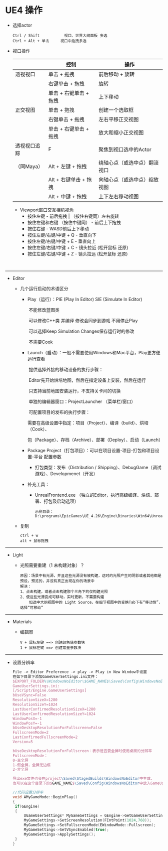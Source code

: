 # UE4 操作

* 选择actor

  ``` text
  Ctrl / Shift  		 视口、世界大纲面板 多选
  Ctrl + Alt + 单击     视口中拖拽多选
  ```

* 视口操作

  |              | 控制                   | 操作                         |
  | ------------ | ---------------------- | ---------------------------- |
  | 透视视口     | 单击 + 拖拽            | 前后移动 + 旋转              |
  |              | 右键单击 + 拖拽        | 旋转                         |
  |              | 单击 + 右键单击 + 拖拽 | 上下移动                     |
  | 正交视图     | 单击 + 拖拽            | 创建一个选取框               |
  |              | 右键单击 + 拖拽        | 左右平移正交视图             |
  |              | 单击 + 右键单击 + 拖拽 | 放大和缩小正交视图           |
  | 透视视口追踪 | F                      | 聚焦到视口选中的Actor        |
  | （同Maya）   | Alt + 左键 + 拖拽      | 绕轴心点（或选中点）翻滚视口 |
  |              | Alt + 右键单击 + 拖拽  | 向轴心点（或选中点）缩放视图 |
  |              | Alt + 中键 + 拖拽      | 上下左右移动视图             |
  
  * Viewport窗口交互相机视角
    * 按住左键 - 前后拖拽  | （按住右键同）左右旋转
    * 按住左键和右键 （按住中键同） - 前后上下拖拽
    * 按住右键 - WASD前后上下移动
    * 按住左键/右键/中键 + Q - 垂直向下
    * 按住左键/右键/中键 + E - 垂直向上
    * 按住左键/右键/中键 + C - 镜头拉近  (松开鼠标 还原)
    * 按住左键/右键/中键 + Z - 镜头拉远  (松开鼠标 还原)

​		






---



* Editor

  * 几个运行启动的术语区分

    * Play（运行）：PIE (Play In Editor)  SIE (Simulate In Editor)     

      ​							不能修改蓝图类

      ​							可以修改C++类 并编译 修改会同步到游戏 不用停止Play

      ​							可以选择Keep Simulation Changes保存运行时的修改

      ​							不需要Cook

      

    * Launch（启动）：一般不需要使用Windows和Mac平台，Play更方便运行查看

      ​								提供选择外接的移动设备的执行步骤：

      ​										Editor先开始烘培地图，然后在指定设备上安装，然后在运行

      ​										只支持当前地图安装运行，不支持关卡间的切换

      ​								单独的编辑器窗口：ProjectLauncher  （菜单栏/窗口）

      ​							    可配置项目的发布的执行步骤：

      ​										需要在高级设置中指定：项目（Project）、编译（build）、烘培（Cook）、

      ​																				   包（Package）、存档（Archive）、部署（Deploy）、启动（Launch）

      

    * Package Project（打包项目）：可以在项目设置-项目-打包和项目设置-平台 配置参数

      * 打包类型：发布（Distribution / Shipping）、DebugGame（调试游戏）、Developmenet（开发）

      

    * 补充工具：

      * UnrealFrontend.exe  （独立的Editor，执行高级编译、烘焙、部署、打包及启动选项）

        ``` text
        示例目录：D:\programs\EpicGames\UE_4.26\Engine\Binaries\Win64\UnrealFrontend.exe
        ```

        

  

  * 复制 

    ``` text
    ctrl + w
    alt + 鼠标拖拽
    ```

---



* Light

  * 光照需要重建（1 未构建对象）？

    ``` text
    原因：场景中有光源，并且这些光源没有被构建，这时的光照产生的阴影或者其他都是预设，预览的，并没有真正出现在你的场景中
    解决：
    1、点击构建，或者点击构建那个三角下的仅构建光照
    2、使这些光源变成可移动，实时更新，不需要构建
    	如选中大纲视图中的 Light Source，在细节视图中的变换Tab下有“移动性”，选择“可移动”
    ```

    

---



* Materials

  * 编辑器

    ``` text
    V + 鼠标左键 ==> 创建颜色值参数块
    1 + 鼠标左键 ==> 创建常量参数块
    ```


---



* 设置分辨率

  ``` tex
  File -> Editor Preference -> play -> Play in New Window中设置
  在如下目录下添加GameUserSettings.ini文件：
  $EXPORT_FOLDER%\WindowsNoEditor\$GAME_NAME$\Saved\Config\WindowsNoEditor
  GameUserSettings.ini:
  [/Script/Engine.GameUserSettings]
  bUseVSync=False
  ResolutionSizeX=1280
  ResolutionSizeY=1024
  LastUserConfirmedResolutionSizeX=1280
  LastUserConfirmedResolutionSizeY=1024
  WindowPosX=-1
  WindowPosY=-1
  bUseDesktopResolutionForFullscreen=False
  FullscreenMode=2
  LastConfirmedFullscreenMode=2
  Version=5
  
  bUseDesktopResolutionForFullscreen：表示是否要全屏时使用桌面的分辨率
  FullscreenMode：
  0-真全屏
  1-假全屏，全屏无边框
  2-非全屏
  
  导出exe文件也会在project\Saved\StagedBuilds\WindowsNoEditor中生成，
  也可以在这个目录下的$GAME_NAME$\Saved\Config\WindowsNoEditor中放入GameUserSettings.ini
  ```

  ``` c++
  //代码设置分辨率
  void AMyGameMode::BeginPlay()
  {
   if(GEngine)
   {
       UGameUserSettings* MyGameSettings = GEngine->GetGameUserSettings();
       MyGameSettings->SetScreenResolution(FIntPoint(1024,768));
       MyGameSettings->SetFullscreenMode(EWindowMode::Fullscreen);
       MyGameSettings->SetVSyncEnabled(true);
       MyGameSettings->ApplySettings();
   }
  }
  ```

  

